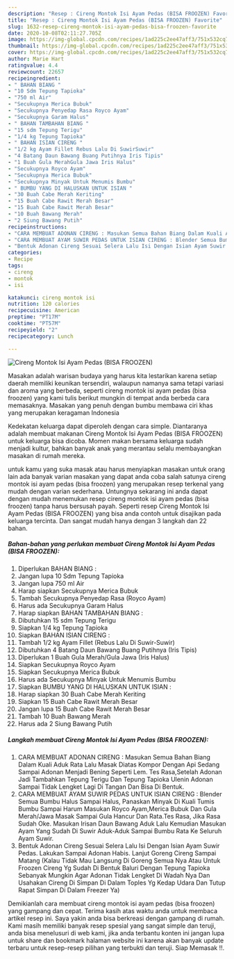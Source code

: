 ```yaml
---
description: "Resep : Cireng Montok Isi Ayam Pedas (BISA FROOZEN) Favorite"
title: "Resep : Cireng Montok Isi Ayam Pedas (BISA FROOZEN) Favorite"
slug: 1632-resep-cireng-montok-isi-ayam-pedas-bisa-froozen-favorite
date: 2020-10-08T02:11:27.705Z
image: https://img-global.cpcdn.com/recipes/1ad225c2ee47aff3/751x532cq70/cireng-montok-isi-ayam-pedas-bisa-froozen-foto-resep-utama.jpg
thumbnail: https://img-global.cpcdn.com/recipes/1ad225c2ee47aff3/751x532cq70/cireng-montok-isi-ayam-pedas-bisa-froozen-foto-resep-utama.jpg
cover: https://img-global.cpcdn.com/recipes/1ad225c2ee47aff3/751x532cq70/cireng-montok-isi-ayam-pedas-bisa-froozen-foto-resep-utama.jpg
author: Marie Hart
ratingvalue: 4.4
reviewcount: 22657
recipeingredient:
- " BAHAN BIANG "
- "10 Sdm Tepung Tapioka"
- "750 ml Air"
- "Secukupnya Merica Bubuk"
- "Secukupnya Penyedap Rasa Royco Ayam"
- "Secukupnya Garam Halus"
- " BAHAN TAMBAHAN BIANG "
- "15 sdm Tepung Terigu"
- "1/4 kg Tepung Tapioka"
- " BAHAN ISIAN CIRENG "
- "1/2 kg Ayam Fillet Rebus Lalu Di SuwirSuwir"
- "4 Batang Daun Bawang Buang Putihnya Iris Tipis"
- "1 Buah Gula MerahGula Jawa Iris Halus"
- "Secukupnya Royco Ayam"
- "Secukupnya Merica Bubuk"
- "Secukupnya Minyak Untuk Menumis Bumbu"
- " BUMBU YANG DI HALUSKAN UNTUK ISIAN "
- "30 Buah Cabe Merah Keriting"
- "15 Buah Cabe Rawit Merah Besar"
- "15 Buah Cabe Rawit Merah Besar"
- "10 Buah Bawang Merah"
- "2 Siung Bawang Putih"
recipeinstructions:
- "CARA MEMBUAT ADONAN CIRENG : Masukan Semua Bahan Biang Dalam Kuali Aduk Rata Lalu Masak Diatas Kompor Dengan Api Sedang Sampai Adonan Menjadi Bening Seperti Lem. Tes Rasa,Setelah Adonan Jadi Tambahkan Tepung Terigu Dan Tepung Tapioka Ulenin Adonan Sampai Tidak Lengket Lagi Di Tangan Dan Bisa Di Bentuk."
- "CARA MEMBUAT AYAM SUWIR PEDAS UNTUK ISIAN CIRENG : Blender Semua Bumbu Halus Sampai Halus, Panaskan Minyak Di Kuali Tumis Bumbu Sampai Harum Masukan Royco Ayam,Merica Bubuk Dan Gula Merah/Jawa Masak Sampai Gula Hancur Dan Rata.Tes Rasa, Jika Rasa Sudah Oke. Masukan Irisan Daun Bawang Aduk Lalu Kemudian Masukan Ayam Yang Sudah Di Suwir Aduk-Aduk Sampai Bumbu Rata Ke Seluruh Ayam Suwir."
- "Bentuk Adonan Cireng Sesuai Selera Lalu Isi Dengan Isian Ayam Suwir Pedas. Lakukan Sampai Adonan Habis. Lanjut Goreng Cireng Sampai Matang (Kalau Tidak Mau Langsung Di Goreng Semua Nya Atau Untuk Froozen Cireng Yg Sudah Di Bentuk Baluri Dengan Tepung Tapioka Sebanyak Mungkin Agar Adonan Tidak Lengket Di Wadah Nya Dan Usahakan Cireng Di Simpan Di Dalam Toples Yg Kedap Udara Dan Tutup Rapat Simpan Di Dalam Freezer Ya)"
categories:
- Recipe
tags:
- cireng
- montok
- isi

katakunci: cireng montok isi 
nutrition: 120 calories
recipecuisine: American
preptime: "PT17M"
cooktime: "PT57M"
recipeyield: "2"
recipecategory: Lunch

---
```



![Cireng Montok Isi Ayam Pedas (BISA FROOZEN)](https://img-global.cpcdn.com/recipes/1ad225c2ee47aff3/751x532cq70/cireng-montok-isi-ayam-pedas-bisa-froozen-foto-resep-utama.jpg)

Masakan adalah warisan budaya yang harus kita lestarikan karena setiap daerah memiliki keunikan tersendiri, walaupun namanya sama tetapi variasi dan aroma yang berbeda, seperti cireng montok isi ayam pedas (bisa froozen) yang kami tulis berikut mungkin di tempat anda berbeda cara memasaknya. Masakan yang penuh dengan bumbu membawa ciri khas yang merupakan keragaman Indonesia

Kedekatan keluarga dapat diperoleh dengan cara simple. Diantaranya adalah membuat makanan Cireng Montok Isi Ayam Pedas (BISA FROOZEN) untuk keluarga bisa dicoba. Momen makan bersama keluarga sudah menjadi kultur, bahkan banyak anak yang merantau selalu membayangkan masakan di rumah mereka.



untuk kamu yang suka masak atau harus menyiapkan masakan untuk orang lain ada banyak varian masakan yang dapat anda coba salah satunya cireng montok isi ayam pedas (bisa froozen) yang merupakan resep terkenal yang mudah dengan varian sederhana. Untungnya sekarang ini anda dapat dengan mudah menemukan resep cireng montok isi ayam pedas (bisa froozen) tanpa harus bersusah payah.
Seperti resep Cireng Montok Isi Ayam Pedas (BISA FROOZEN) yang bisa anda contoh untuk disajikan pada keluarga tercinta. Dan sangat mudah hanya dengan 3 langkah dan 22 bahan.


<!--inarticleads1-->

##### Bahan-bahan yang perlukan membuat Cireng Montok Isi Ayam Pedas (BISA FROOZEN):

1. Diperlukan  BAHAN BIANG :
1. Jangan lupa 10 Sdm Tepung Tapioka
1. Jangan lupa 750 ml Air
1. Harap siapkan Secukupnya Merica Bubuk
1. Tambah Secukupnya Penyedap Rasa (Royco Ayam)
1. Harus ada Secukupnya Garam Halus
1. Harap siapkan  BAHAN TAMBAHAN BIANG :
1. Dibutuhkan 15 sdm Tepung Terigu
1. Siapkan 1/4 kg Tepung Tapioka
1. Siapkan  BAHAN ISIAN CIRENG :
1. Tambah 1/2 kg Ayam Fillet (Rebus Lalu Di Suwir-Suwir)
1. Dibutuhkan 4 Batang Daun Bawang Buang Putihnya (Iris Tipis)
1. Diperlukan 1 Buah Gula Merah/Gula Jawa (Iris Halus)
1. Siapkan Secukupnya Royco Ayam
1. Siapkan Secukupnya Merica Bubuk
1. Harus ada Secukupnya Minyak Untuk Menumis Bumbu
1. Siapkan  BUMBU YANG DI HALUSKAN UNTUK ISIAN :
1. Harap siapkan 30 Buah Cabe Merah Keriting
1. Siapkan 15 Buah Cabe Rawit Merah Besar
1. Jangan lupa 15 Buah Cabe Rawit Merah Besar
1. Tambah 10 Buah Bawang Merah
1. Harus ada 2 Siung Bawang Putih




<!--inarticleads2-->

##### Langkah membuat  Cireng Montok Isi Ayam Pedas (BISA FROOZEN):

1. CARA MEMBUAT ADONAN CIRENG : Masukan Semua Bahan Biang Dalam Kuali Aduk Rata Lalu Masak Diatas Kompor Dengan Api Sedang Sampai Adonan Menjadi Bening Seperti Lem. Tes Rasa,Setelah Adonan Jadi Tambahkan Tepung Terigu Dan Tepung Tapioka Ulenin Adonan Sampai Tidak Lengket Lagi Di Tangan Dan Bisa Di Bentuk.
1. CARA MEMBUAT AYAM SUWIR PEDAS UNTUK ISIAN CIRENG : Blender Semua Bumbu Halus Sampai Halus, Panaskan Minyak Di Kuali Tumis Bumbu Sampai Harum Masukan Royco Ayam,Merica Bubuk Dan Gula Merah/Jawa Masak Sampai Gula Hancur Dan Rata.Tes Rasa, Jika Rasa Sudah Oke. Masukan Irisan Daun Bawang Aduk Lalu Kemudian Masukan Ayam Yang Sudah Di Suwir Aduk-Aduk Sampai Bumbu Rata Ke Seluruh Ayam Suwir.
1. Bentuk Adonan Cireng Sesuai Selera Lalu Isi Dengan Isian Ayam Suwir Pedas. Lakukan Sampai Adonan Habis. Lanjut Goreng Cireng Sampai Matang (Kalau Tidak Mau Langsung Di Goreng Semua Nya Atau Untuk Froozen Cireng Yg Sudah Di Bentuk Baluri Dengan Tepung Tapioka Sebanyak Mungkin Agar Adonan Tidak Lengket Di Wadah Nya Dan Usahakan Cireng Di Simpan Di Dalam Toples Yg Kedap Udara Dan Tutup Rapat Simpan Di Dalam Freezer Ya)




Demikianlah cara membuat cireng montok isi ayam pedas (bisa froozen) yang gampang dan cepat. Terima kasih atas waktu anda untuk membaca artikel resep ini. Saya yakin anda bisa berkreasi dengan gampang di rumah. Kami masih memiliki banyak resep spesial yang sangat simple dan teruji, anda bisa menelusuri di web kami, jika anda terbantu konten ini jangan lupa untuk share dan bookmark halaman website ini karena akan banyak update terbaru untuk resep-resep pilihan yang terbukti dan teruji. Siap Memasak !!. 
